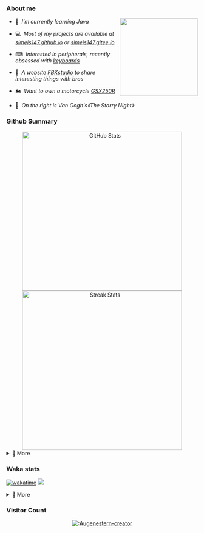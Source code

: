 ### About me

<img align="right" src="https://simeis147.oss-cn-shenzhen.aliyuncs.com/readme/IMG_6570%2820230611-230627%29.JPG" height="205">

- 🌱&ensp;*I’m currently learning Java*

- 💻&ensp;*Most of my projects are available at [simeis147.github.io](https://simeis147.github.io) or [simeis147.gitee.io](https://simeis147.gitee.io/)*

- ⌨&ensp;*Interested in peripherals, recently obsessed with [keyboards](https://www.zfrontier.com/app/user/zae5QEwJmVroZk)*

- 🔭&ensp;*A website [FBKstudio](https://fbkstudio.github.io/) to share interesting things with bros* 

- 🏍&ensp;*Want to own a motorcycle [GSX250R](https://www.haojue.com/GSX250R/)*

- 🌠&ensp;*On the right is Van Gogh's《The Starry Night》*

### Github Summary

<div align="center"> 

<img src="https://github-readme-stats.vercel.app/api?username=simeis147&theme=transparent&hide_border=true&show_icons=true&count_private=true" alt="GitHub Stats" width="420" />

<img src="https://github-readme-streak-stats.herokuapp.com/?user=simeis147&theme=transparent&hide_border=true" alt="Streak Stats" width="420" />

</div>

<details>
<summary>📑 More</summary>
</br>

[<img src="https://github-profile-trophy.vercel.app/?username=simeis147&theme=nord&margin-w=25&title=Commits,Stars,Followers,Issues,PullRequest,Repositories" alt="Github Summary" />](https://github.com/ryo-ma/github-profile-trophy)

<!-- [<img src="https://github-readme-stats.vercel.app/api/top-langs/?username=simeis147&layout=compact&langs_count=10&hide_border=true&theme=transparent"/>](https://github.com/anuraghazra/github-readme-stats) -->
  
[![Ashutosh's github activity graph](https://github-readme-activity-graph.vercel.app/graph?username=simeis147&theme=react-dark)](https://github.com/ashutosh00710/github-readme-activity-graph)
  
</details>

### Waka stats

[![wakatime](https://wakatime.com/badge/user/fa238767-d1b2-496a-b6a7-115d077fa4e0.svg)](https://wakatime.com/@fa238767-d1b2-496a-b6a7-115d077fa4e0)
![ ](https://komarev.com/ghpvc/?username=simeis147)

<details>
<summary>📑 More</summary>
</br>

<!--START_SECTION:waka-->
![Lines of code](https://img.shields.io/badge/From%20Hello%20World%20I%27ve%20Written-806.3%20thousand%20lines%20of%20code-blue)

**I'm an Early 🐤** 

```text
🌞 Morning                127 commits         ⣿⣿⣿⣿⣀⣀⣀⣀⣀⣀⣀⣀⣀⣀⣀⣀⣀⣀⣀⣀⣀⣀⣀⣀⣀   15.64 % 
🌆 Daytime                411 commits         ⣿⣿⣿⣿⣿⣿⣿⣿⣿⣿⣿⣿⣿⣀⣀⣀⣀⣀⣀⣀⣀⣀⣀⣀⣀   50.62 % 
🌃 Evening                207 commits         ⣿⣿⣿⣿⣿⣿⣀⣀⣀⣀⣀⣀⣀⣀⣀⣀⣀⣀⣀⣀⣀⣀⣀⣀⣀   25.49 % 
🌙 Night                  67 commits          ⣿⣿⣀⣀⣀⣀⣀⣀⣀⣀⣀⣀⣀⣀⣀⣀⣀⣀⣀⣀⣀⣀⣀⣀⣀   08.25 % 
```
📅 **I'm Most Productive on Friday** 

```text
Monday                   113 commits         ⣿⣿⣿⣀⣀⣀⣀⣀⣀⣀⣀⣀⣀⣀⣀⣀⣀⣀⣀⣀⣀⣀⣀⣀⣀   13.92 % 
Tuesday                  138 commits         ⣿⣿⣿⣿⣀⣀⣀⣀⣀⣀⣀⣀⣀⣀⣀⣀⣀⣀⣀⣀⣀⣀⣀⣀⣀   17.00 % 
Wednesday                112 commits         ⣿⣿⣿⣀⣀⣀⣀⣀⣀⣀⣀⣀⣀⣀⣀⣀⣀⣀⣀⣀⣀⣀⣀⣀⣀   13.79 % 
Thursday                 123 commits         ⣿⣿⣿⣿⣀⣀⣀⣀⣀⣀⣀⣀⣀⣀⣀⣀⣀⣀⣀⣀⣀⣀⣀⣀⣀   15.15 % 
Friday                   139 commits         ⣿⣿⣿⣿⣀⣀⣀⣀⣀⣀⣀⣀⣀⣀⣀⣀⣀⣀⣀⣀⣀⣀⣀⣀⣀   17.12 % 
Saturday                 99 commits          ⣿⣿⣿⣀⣀⣀⣀⣀⣀⣀⣀⣀⣀⣀⣀⣀⣀⣀⣀⣀⣀⣀⣀⣀⣀   12.19 % 
Sunday                   88 commits          ⣿⣿⣿⣀⣀⣀⣀⣀⣀⣀⣀⣀⣀⣀⣀⣀⣀⣀⣀⣀⣀⣀⣀⣀⣀   10.84 % 
```


📊 **This Week I Spent My Time On** 

```text
🕑︎ Time Zone: Asia/Shanghai

💬 Programming Languages: 
No Activity Tracked This Week

🔥 Editors: 
No Activity Tracked This Week

🐱‍💻 Projects: 
No Activity Tracked This Week

💻 Operating System: 
No Activity Tracked This Week
```

**I Mostly Code in JavaScript** 

```text
JavaScript               4 repos             ⣿⣿⣿⣿⣿⣿⣿⣿⣿⣿⣀⣀⣀⣀⣀⣀⣀⣀⣀⣀⣀⣀⣀⣀⣀   40.00 % 
Java                     4 repos             ⣿⣿⣿⣿⣿⣿⣿⣿⣿⣿⣀⣀⣀⣀⣀⣀⣀⣀⣀⣀⣀⣀⣀⣀⣀   40.00 % 
TypeScript               2 repos             ⣿⣿⣿⣿⣿⣀⣀⣀⣀⣀⣀⣀⣀⣀⣀⣀⣀⣀⣀⣀⣀⣀⣀⣀⣀   20.00 % 
```




<!--END_SECTION:waka-->

</details>

### Visitor Count

<div align="center">

[![:Augenestern-creator](https://count.getloli.com/get/@:simeis147?theme=moebooru)](https://github.com/journey-ad/Moe-Counter)

</div>
